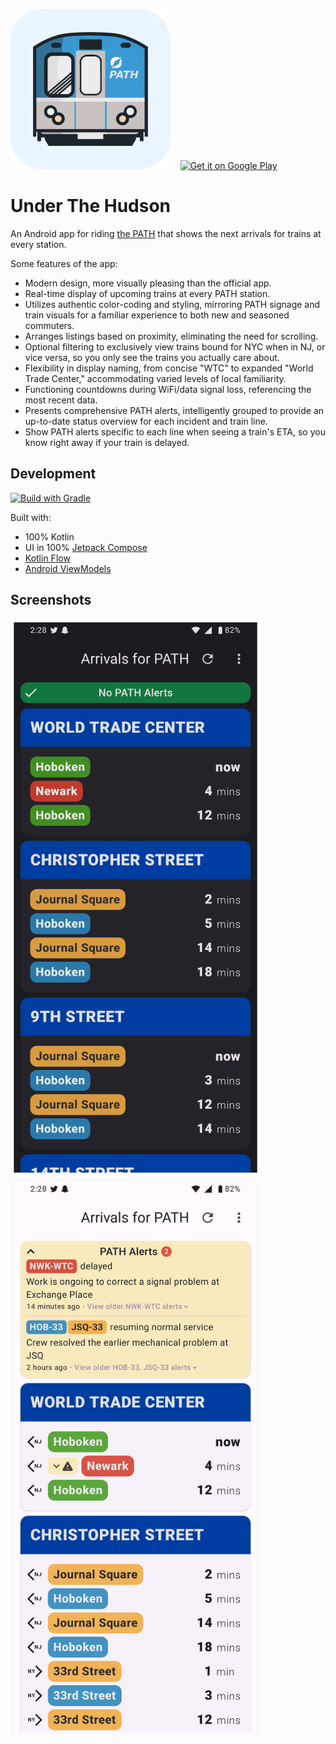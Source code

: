 <span><img src="images/play_store_512_rounded.webp" width="256" alt="Logo icon"/> &nbsp;&nbsp;
<a href='https://play.google.com/store/apps/details?id=ca.amandeep.path&pcampaignid=pcampaignidMKT-Other-global-all-co-prtnr-py-PartBadge-Mar2515-1'><img alt='Get it on Google Play' src='https://github.com/amandeepg/PathTimes/assets/984237/68628d96-c167-428d-97a4-a04d861d2e48' height="256"/></a> &nbsp;

# Under The Hudson
An Android app for riding [the PATH](https://en.wikipedia.org/wiki/PATH_(rail_system)) that shows the next arrivals for trains at every station.

Some features of the app:
* Modern design, more visually pleasing than the official app.
* Real-time display of upcoming trains at every PATH station.
* Utilizes authentic color-coding and styling, mirroring PATH signage and train visuals for a familiar experience to both new and seasoned commuters.
* Arranges listings based on proximity, eliminating the need for scrolling.
* Optional filtering to exclusively view trains bound for NYC when in NJ, or vice versa, so you only see the trains you actually care about.
* Flexibility in display naming, from concise "WTC" to expanded "World Trade Center," accommodating varied levels of local familiarity.
* Functioning countdowns during WiFi/data signal loss, referencing the most recent data.
* Presents comprehensive PATH alerts, intelligently grouped to provide an up-to-date status overview for each incident and train line.
* Show PATH alerts specific to each line when seeing a train's ETA, so you know right away if your train is delayed.

## Development
[![Build with Gradle](https://github.com/amandeepg/PathTimes/actions/workflows/gradle.yml/badge.svg)](https://github.com/amandeepg/PathTimes/actions/workflows/gradle.yml)

Built with:
* 100% Kotlin
* UI in 100% [Jetpack Compose](https://developer.android.com/jetpack/compose)
* [Kotlin Flow](https://kotlinlang.org/docs/flow.html)
* [Android ViewModels](https://developer.android.com/topic/libraries/architecture/viewmodel)

## Screenshots
<img src="./images/1.webp" width="400"/> <img src="./images/2.webp" width="400"/>
